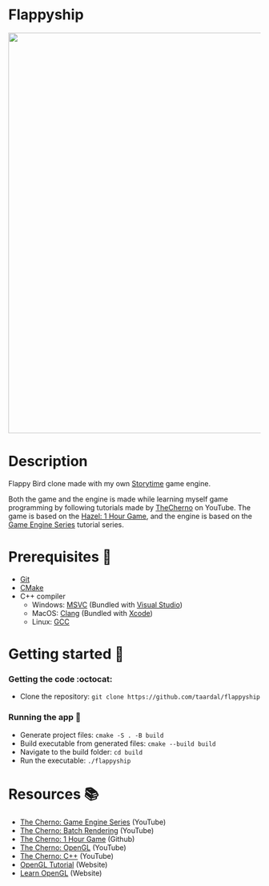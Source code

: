 # Flappyship

<div float="left">
  <img src="./img/flappyship.gif" width="800" />
</div>

# Description

Flappy Bird clone made with my own [Storytime][storytime] game engine.

Both the game and the engine is made while learning myself game programming by following tutorials made by [TheCherno][thecherno] on YouTube. The game is based on the [Hazel: 1 Hour Game][thecherno:onehourgame:repo], and the engine is based on the [Game Engine Series][thecherno:gameengineseries] tutorial series.

# Prerequisites&nbsp;:vertical_traffic_light:

- [Git][git]
- [CMake][cmake]
- C++ compiler
    - Windows: [MSVC][msvc] (Bundled with [Visual Studio][msvs])
    - MacOS: [Clang][clang] (Bundled with [Xcode][xcode])
    - Linux: [GCC][gcc]

# Getting started&nbsp;:runner:

### Getting the code&nbsp;:octocat:

- Clone the repository: `git clone https://github.com/taardal/flappyship`

### Running the app&nbsp;:rocket:

- Generate project files: `cmake -S . -B build`
- Build executable from generated files: `cmake --build build`
- Navigate to the build folder: `cd build`
- Run the executable: `./flappyship`

# Resources&nbsp;:books:

- [The Cherno: Game Engine Series][thecherno:gameengineseries] (YouTube)
- [The Cherno: Batch Rendering][thecherno:batchrendering] (YouTube)
- [The Cherno: 1 Hour Game][thecherno:onehourgame:repo] (Github)
- [The Cherno: OpenGL][thecherno:opengl] (YouTube)
- [The Cherno: C++][thecherno:cpp] (YouTube)
- [OpenGL Tutorial][opengltutorial] (Website)
- [Learn OpenGL][learnopengl] (Website)


[clang]: http://clang.org/
[cmake]: https://cmake.org/
[gcc]: https://gcc.gnu.org/
[git]: https://git-scm.com
[learnopengl]: https://learnopengl.com/
[msvc]: https://visualstudio.microsoft.com/vs/features/cplusplus/
[msvs]: https://visualstudio.microsoft.com/
[opengltutorial]: http://www.opengl-tutorial.org/
[storytime]: https://github.com/taardal/storytime
[thecherno]: https://www.youtube.com/@TheCherno
[thecherno:batchrendering]: https://www.youtube.com/watch?v=Th4huqR77rI&list=PLlrATfBNZ98f5vZ8nJ6UengEkZUMC4fy5&ab_channel=TheCherno 
[thecherno:cpp]: https://www.youtube.com/watch?v=18c3MTX0PK0&list=PLlrATfBNZ98dudnM48yfGUldqGD0S4FFb&ab_channel=TheCherno
[thecherno:gameengineseries]: https://www.youtube.com/watch?v=JxIZbV_XjAs&list=PLlrATfBNZ98dC-V-N3m0Go4deliWHPFwT&ab_channel=TheCherno
[thecherno:onehourgame]: https://www.youtube.com/watch?v=qITIvVV6BHk&ab_channel=TheCherno
[thecherno:onehourgame:repo]: https://github.com/TheCherno/Hazel1HourGame
[thecherno:opengl]: https://www.youtube.com/watch?v=W3gAzLwfIP0&list=PLlrATfBNZ98foTJPJ_Ev03o2oq3-GGOS2&ab_channel=TheCherno
[xcode]: https://developer.apple.com/xcode/